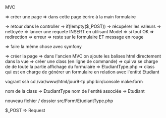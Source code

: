 MVC 

=> créer une page 
=> dans cette page écrire à la main formulaire 

=> retour dans le controller 
=> if(!empty($_POST))
    => récupérer les valeurs => nettoyée
    => lancer une requete INSERT en utilisant Model 
    => si tout OK => redirection
    => erreur => reste sur le formulaire ET message en rouge

=> faire la même chose avec symfony 

=> créer la page 
=> dans l'ancien MVC on ajoute les balises html directement dans la vue 
=> créer une class (en ligne de commande)
=> qui va se charge de de toute la partie affichage du formulaire 
=> EtudiantType.php => class qui est en charge de générer un formulaire en relation avec l'entité Etudiant

vagrant ssh
cd /var/www/html/jour9-tp
php bin/console make:form

nom de la class => EtudiantType
nom de l'entité associée => Etudiant 

nouveau fichier / dossier  src/Form/EtudiantType.php


$_POST => Request